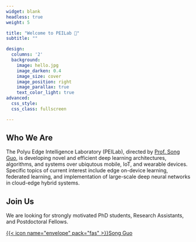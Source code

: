 ```yaml
---
widget: blank
headless: true
weight: 5

title: "Welcome to PEILab 👋"
subtitle: ""

design:
  columns: '2'
  background:
    image: hello.jpg
    image_darken: 0.4
    image_size: cover
    image_position: right
    image_parallax: true
    text_color_light: true
advanced:
  css_style:
  css_class: fullscreen

---
```


## Who We Are

The Polyu Edge Intelligence Laboratory (PEILab), directed by [Prof. Song Guo](https://www4.comp.polyu.edu.hk/~cssongguo/), is developing novel and efficient deep learning architectures, algorithms, and systems over ubiqutous mobile, IoT, and wearable devices. Specific topics of current interest include edge on-device learning, federated learning, and implementation of large-scale deep neural networks in cloud-edge hybrid systems.

## Join Us

We are looking for strongly motivated PhD students, Research Assistants, and Postdoctoral Fellows.

[{{< icon name="envelope" pack="fas" >}}Song Guo](mailto:song.guo@polyu.edu.hk)